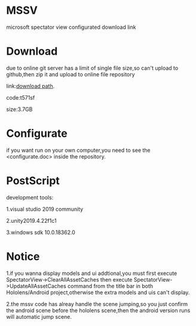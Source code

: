# MSSV
microsoft spectator view configurated download link  

# Download
due to online git server has a limit of single file size,so can't upload to github,then zip it and upload to online file repository  

link:[download path](https://cowtransfer.com/s/ffcc4b6d18694a).  

code:t571sf  

size:3.7GB  

# Configurate
if you want run on your own computer,you need to see the <configurate.doc> inside the repository.  

# PostScript
development tools:  

1.visual studio 2019 community  

2.unity2019.4.22f1c1  

3.windows sdk 10.0.18362.0  


# Notice
1.if you wanna display models and ui addtional,you must first execute SpectatorView->ClearAllAssetCaches then execute SpectatorView->UpdateAllAssetCaches command from the title bar in both Hololens/Android project,otherwise the extra models and uis can't display.  

2.the mssv code has alreay handle the scene jumping,so you just confirm the android scene before the hololens scene,then the android version runs will automatic jump scene. 
